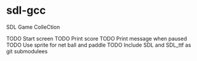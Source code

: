# sdl-gcc
SDL Game ColleCtion

TODO Start screen
TODO Print score
TODO Print message when paused
TODO Use sprite for net ball and paddle
TODO Include SDL and SDL_ttf as git submodulees

